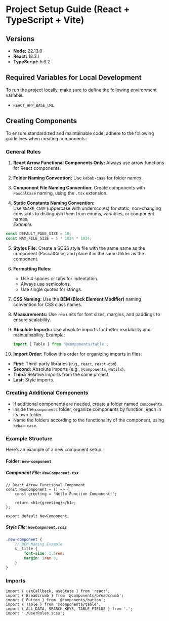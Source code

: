 # Project Setup Guide (React + TypeScript + Vite)

## Versions

- **Node:** 22.13.0
- **React:** 18.3.1
- **TypeScript:** 5.6.2

## Required Variables for Local Development

To run the project locally, make sure to define the following environment variable:

- `REACT_APP_BASE_URL`

## Creating Components

To ensure standardized and maintainable code, adhere to the following guidelines when creating components:

### General Rules

1. **React Arrow Functional Components Only:**
   Always use arrow functions for React components.

2. **Folder Naming Convention:**
   Use `kebab-case` for folder names.

3. **Component File Naming Convention:**
   Create components with `PascalCase` naming, using the `.tsx` extension.

4. **Static Constants Naming Convention:**  
   Use `SNAKE_CASE` (uppercase with underscores) for static, non-changing constants to distinguish them from enums, variables, or component names.  
   _Example:_

```typescript
const DEFAULT_PAGE_SIZE = 10;
const MAX_FILE_SIZE = 5 * 1024 * 1024;
  ```

5. **Styles File:**
   Create a SCSS style file with the same name as the component (PascalCase) and place it in the same folder as the component.

6. **Formatting Rules:**

   - Use 4 spaces or tabs for indentation.
   - Always use semicolons.
   - Use single quotes for strings.

7. **CSS Naming:**
   Use the **BEM (Block Element Modifier)** naming convention for CSS class names.

8. **Measurements:**
   Use `rem` units for font sizes, margins, and paddings to ensure scalability.

9. **Absolute Imports:**
   Use absolute imports for better readability and maintainability. Example:

   ```javascript
   import { Table } from '@components/table';
   ```

10. **Import Order:**
   Follow this order for organizing imports in files:

   - **First:** Third-party libraries (e.g., `react`, `react-dom`).
   - **Second:** Absolute imports (e.g., `@components`, `@utils`).
   - **Third:** Relative imports from the same project.
   - **Last:** Style imports.

### Creating Additional Components

- If additional components are needed, create a folder named `components`.
- Inside the `components` folder, organize components by function, each in its own folder.
- Name the folders according to the functionality of the component, using `kebab-case`.

### Example Structure

Here’s an example of a new component setup:

#### Folder: `new-component`

##### Component File: `NewComponent.tsx`

```tsx
// React Arrow Functional Component
const NewComponent = () => {
    const greeting = 'Hello Function Component!';

    return <h1>{greeting}</h1>;
};

export default NewComponent;
```

##### Style File: `NewComponent.scss`

```scss
.new-component {
    // BEM Naming Example
    &__title {
        font-size: 1.5rem;
        margin: 1rem 0;
    }
}
```

### Imports

```tsx
import { useCallback, useState } from 'react';
import { Breadcrumb } from '@components/breadcrumb';
import { Button } from '@components/button';
import { Table } from '@components/table';
import { ALL_DATA, SEARCH_KEYS, TABLE_FIELDS } from '.';
import './UserRoles.scss';
```


